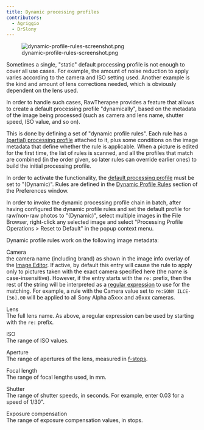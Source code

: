 ```yaml
---
title: Dynamic processing profiles
contributors:
  - Agriggio
  - DrSlony
---
```


<figure>
<img src="/images/dynamic-profile-rules-screenshot.png"
title="dynamic-profile-rules-screenshot.png" />
<figcaption>dynamic-profile-rules-screenshot.png</figcaption>
</figure>

Sometimes a single, "static" default processing profile is not enough to
cover all use cases. For example, the amount of noise reduction to apply
varies according to the camera and ISO setting used. Another example is
the kind and amount of lens corrections needed, which is obviously
dependent on the lens used.

In order to handle such cases, RawTherapee provides a feature that
allows to create a default processing profile "dynamically", based on
the metadata of the image being processed (such as camera and lens name,
shutter speed, ISO value, and so on).

This is done by defining a set of "dynamic profile rules". Each rule has
a [(partial) processing
profile](Creating_processing_profiles_for_general_use.md)
attached to it, plus some conditions on the image metadata that define
whether the rule is applicable. When a picture is edited for the first
time, the list of rules is scanned, and all the profiles that match are
combined (in the order given, so later rules can override earlier ones)
to build the initial processing profile.

In order to activate the functionality, the [default processing
profile](Preferences#Default_Processing_Profile.md) must be set
to "(Dynamic)". Rules are defined in the [Dynamic Profile
Rules](Preferences#Dynamic_Profile_Rules_Tab.md) section of the
Preferences window.

In order to invoke the dynamic processing profile chain in batch, after
having configured the dynamic profile rules and set the default profile
for raw/non-raw photos to "(Dynamic)", select multiple images in the
File Browser, right-click any selected image and select "Processing
Profile Operations \> Reset to Default" in the popup context menu.

Dynamic profile rules work on the following image metadata:

Camera  
the camera name (including brand) as shown in the image info overlay of
the [Image Editor](the_image_editor_tab). If active, by
default this entry will cause the rule to apply only to pictures taken
with the exact camera specified here (the name is case-insensitive).
However, if the entry starts with the `re:` prefix, then the rest of the
string will be interpreted as a [regular
expression](https://en.wikipedia.org/wiki/Regular_expression) to use for
the matching. For example, a rule with the Camera value set to
`re:SONY ILCE-[56].00` will be applied to all Sony Alpha a5xxx and a6xxx
cameras.

<!-- -->

Lens  
The full lens name. As above, a regular expression can be used by
starting with the `re:` prefix.

<!-- -->

ISO  
The range of ISO values.

<!-- -->

Aperture  
The range of apertures of the lens, measured in
[f-stops](https://en.wikipedia.org/wiki/F-number).

<!-- -->

Focal length  
The range of focal lengths used, in mm.

<!-- -->

Shutter  
The range of shutter speeds, in seconds. For example, enter 0.03 for a
speed of 1/30".

<!-- -->

Exposure compensation  
The range of exposure compensation values, in stops.
